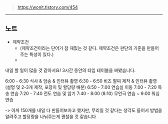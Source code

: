 > https://wonit.tistory.com/454




---
## 노트 

- 제약조건
	- (제약조건이라는 단어가 참 재밌는 것 같다. 제약조건은 판단의 기준을 만들어주는 특성이 있다.)
	- 


내일 할 일이 많을 것 같아서요! 
3시간 동안의 타임 테이블을 짜봤습니다. 

6:00 - 6:30 식사 & 암송 & 인터뷰 촬영
6:30 - 6:50 비즈 팔찌 제작 & 인터뷰 촬영 (설명 및 2-3개 제작, 포장지 및 할당량 배분)
6:50 - 7:00 연습실 이동
7:00 - 7:20 특송 연습
7:20 - 7:40 전도 연습 및 암기
7:40 - 8:00 (8:10) 무언극 연습
~ 9:00 워십 연습

-> 아까 150개를 내일 다 만들어보자고 했지만, 무리일 것 같다는 생각도 들어서 방법을 알려주고 할당량을 나눠주는게 괜찮을 것 같습니다